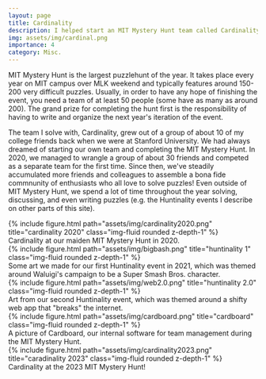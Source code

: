 ```yaml
---
layout: page
title: Cardinality
description: I helped start an MIT Mystery Hunt team called Cardinality. It was originally a small 10-person team of Stanford students. It's now a community of more than 80 passionate puzzle solvers from all around the world.
img: assets/img/cardinal.png
importance: 4
category: Misc.
---
```


MIT Mystery Hunt is the largest puzzlehunt of the year. It takes place every year on MIT campus over MLK weekend and typically features around 150-200 very difficult puzzles. Usually, in order to have any hope of finishing the event, you need a team of at least 50 people (some have as many as around 200). The grand prize for completing the hunt first is the responsibility of having to write and organize the next year's iteration of the event.

The team I solve with, Cardinality, grew out of a group of about 10 of my college friends back when we were at Stanford University. We had always dreamed of starting our own team and completing the MIT Mystery Hunt. In 2020, we managed to wrangle a group of about 30 friends and competed as a separate team for the first time. Since then, we've steadily accumulated more friends and colleagues to assemble a bona fide commnunity of enthusiasts who all love to solve puzzles! Even outside of MIT Mystery Hunt, we spend a lot of time throughout the year solving, discussing, and even writing puzzles (e.g. the Huntinality events I describe on other parts of this site).


<div class="row">
    <div class="col-sm mt-3 mt-md-0">
        {% include figure.html path="assets/img/cardinality2020.png" title="cardinality 2020" class="img-fluid rounded z-depth-1" %}
    </div>
</div>
<div class="caption">
    Cardinality at our maiden MIT Mystery Hunt in 2020.
</div>
<div class="row">
    <div class="col-sm mt-3 mt-md-0">
        {% include figure.html path="assets/img/bigbash.png" title="huntinality 1" class="img-fluid rounded z-depth-1" %}
    </div>
</div>
<div class="caption">
    Some art we made for our first Huntinality event in 2021, which was themed around Waluigi's campaign to be a Super Smash Bros. character.
</div>
<div class="row">
    <div class="col-sm mt-3 mt-md-0">
        {% include figure.html path="assets/img/web2.0.png" title="huntinality 2.0" class="img-fluid rounded z-depth-1" %}
    </div>
</div>
<div class="caption">
    Art from our second Huntinality event, which was themed around a shifty web app that "breaks" the internet.
</div>
<div class="row">
    <div class="col-sm mt-3 mt-md-0">
        {% include figure.html path="assets/img/cardboard.png" title="cardboard" class="img-fluid rounded z-depth-1" %}
    </div>
</div>
<div class="caption">
    A picture of Cardboard, our internal software for team management during the MIT Mystery Hunt.
</div>
<div class="row">
    <div class="col-sm mt-3 mt-md-0">
        {% include figure.html path="assets/img/cardinality2023.png" title="caradinality 2023" class="img-fluid rounded z-depth-1" %}
    </div>
</div>
<div class="caption">
    Cardinality at the 2023 MIT Mystery Hunt!
</div>